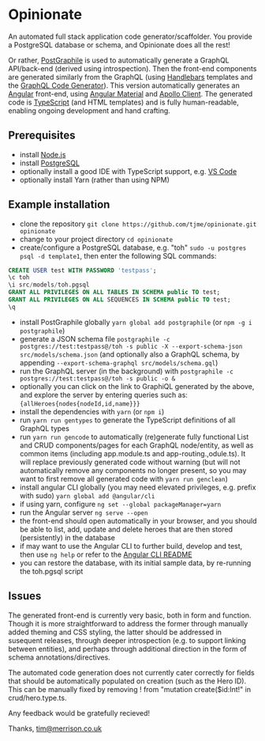 # Opinionate

An automated full stack application code generator/scaffolder. You provide a PostgreSQL database or schema, and Opinionate does all the rest!

Or rather, [PostGraphile](https://github.com/graphile/postgraphile) is used to automatically generate a GraphQL API/back-end (derived using introspection). Then the front-end components are generated similarly from the GraphQL (using [Handlebars](http://handlebarsjs.com) templates and the [GraphQL Code Generator](https://github.com/dotansimha/graphql-code-generator)). This version automatically generates an [Angular](https://angular.io) front-end, using [Angular Material](https://material.angular.io) and [Apollo Client](https://www.apollographql.com/docs/angular). The generated code is [TypeScript](https://www.typescriptlang.org) (and HTML templates) and is fully human-readable, enabling ongoing development and hand crafting.

## Prerequisites

- install [Node.js](https://nodejs.org/en)
- install [PostgreSQL](https://www.postgresql.org)
- optionally install a good IDE with TypeScript support, e.g. [VS Code](https://code.visualstudio.com)
- optionally install Yarn (rather than using NPM)

## Example installation

- clone the repository `git clone https://github.com/tjme/opinionate.git opinionate`
- change to your project directory `cd opinionate`
- create/configure a PostgreSQL database, e.g. "toh" `sudo -u postgres psql -d template1`, then enter the following SQL commands:

```sql
CREATE USER test WITH PASSWORD 'testpass';
\c toh
\i src/models/toh.pgsql
GRANT ALL PRIVILEGES ON ALL TABLES IN SCHEMA public TO test;
GRANT ALL PRIVILEGES ON ALL SEQUENCES IN SCHEMA public TO test;
\q
```

- install PostGraphile globally `yarn global add postgraphile` (or `npm -g i postgraphile`)
- generate a JSON schema file `postgraphile -c postgres://test:testpass@/toh -s public -X --export-schema-json src/models/schema.json` (and optionally also a GraphQL schema, by appending `--export-schema-graphql src/models/schema.gql`)
- run the GraphQL server (in the background) with `postgraphile -c postgres://test:testpass@/toh -s public -o &`
- optionally you can click on the link to GraphiQL generated by the above, and explore the server by entering queries such as: `{allHeroes{nodes{nodeId,id,name}}}`
- install the dependencies with `yarn` (or `npm i`)
- run `yarn run gentypes` to generate the TypeScript definitions of all GraphQL types
- run `yarn run gencode` to automatically (re)generate fully functional List and CRUD components/pages for each GraphQL node/entity, as well as common items (including app.module.ts and app-routing.,odule.ts). It will replace previously generated code without warning (but will not automatically remove any components no longer present, so you may want to first remove all generated code with `yarn run genclean`)
- install angular CLI globally (you may need elevated privileges, e.g. prefix with sudo) `yarn global add @angular/cli`
- if using yarn, configure `ng set --global packageManager=yarn`
- run the Angular server `ng serve --open`
- the front-end should open automatically in your browser, and you should be able to list, add, update and delete heroes that are then stored (persistently) in the database
- if may want to use the Angular CLI to further build, develop and test, then use `ng help` or refer to the [Angular CLI README](https://github.com/angular/angular-cli/blob/master/README.md)
- you can restore the database, with its initial sample data, by re-running the toh.pgsql script

## Issues

The generated front-end is currently very basic, both in form and function. Though it is more straightforward to address the former through manually added theming and CSS styling, the latter should be addressed in susequent releases, through deeper introspection (e.g. to support linking between entities), and perhaps through additional direction in the form of schema annotations/directives.

The automated code generation does not currently cater correctly for fields that should be automatically populated on creation (such as the Hero ID). This can be manually fixed by removing ! from "mutation create($id:Int!" in crud/hero.type.ts.

Any feedback would be gratefully recieved!

Thanks,
tim@merrison.co.uk
